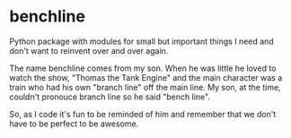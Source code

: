 benchline
=========

Python package with modules for small but important things I need and don't want to reinvent over and over again.

The name benchline comes from my son.  When he was little he loved to watch the show, "Thomas the Tank Engine" and the main character was a train who had his own "branch line" off the main line.  My son, at the time, couldn't pronouce branch line so he said "bench line".  

So, as I code it's fun to be reminded of him and remember that we don't have to be perfect to be awesome.
